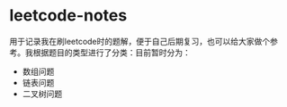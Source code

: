 # leetcode-notes

用于记录我在刷leetcode时的题解，便于自己后期复习，也可以给大家做个参考。我根据题目的类型进行了分类：目前暂时分为：

- 数组问题
- 链表问题
- 二叉树问题
